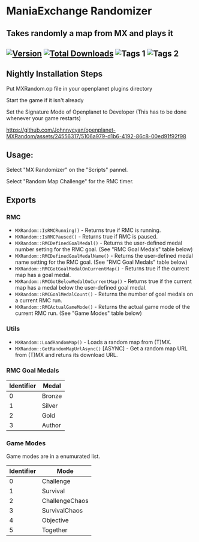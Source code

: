 # ManiaExchange Randomizer
## Takes randomly a map from MX and plays it

[![Version](https://img.shields.io/badge/dynamic/json?color=pink&label=Version&query=version&url=https%3A%2F%2Fopenplanet.dev%2Fapi%2Fplugin%2F124)](https://openplanet.dev/plugin/mxrandom)
[![Total Downloads](https://img.shields.io/badge/dynamic/json?color=green&label=Downloads&query=downloads&url=https%3A%2F%2Fopenplanet.dev%2Fapi%2Fplugin%2F124)](https://openplanet.dev/plugin/mxrandom)
![Tags 1](https://img.shields.io/badge/dynamic/json?color=darkgreen&label=Game&query=tags%5B0%5D.name&url=https%3A%2F%2Fopenplanet.dev%2Fapi%2Fplugin%2F124)
![Tags 2](https://img.shields.io/badge/dynamic/json?color=blue&label=Game&query=tags%5B1%5D.name&url=https%3A%2F%2Fopenplanet.dev%2Fapi%2Fplugin%2F124)
---
## Nightly Installation Steps

Put MXRandom.op file in your openplanet plugins directory

Start the game if it isn't already

Set the Signature Mode of Openplanet to Developer (This has to be done whenever your game restarts)

https://github.com/Johnnycyan/openplanet-MXRandom/assets/24556317/5106a979-d1b6-4192-86c8-00ed91f92f98

## Usage:

Select "MX Randomizer" on the "Scripts" pannel.

Select "Random Map Challenge" for the RMC timer.

## Exports

### RMC
- `MXRandom::IsRMCRunning()` - Returns true if RMC is running.
- `MXRandom::IsRMCPaused()` - Returns true if RMC is paused.
- `MXRandom::RMCDefinedGoalMedal()` - Returns the user-defined medal number setting for the RMC goal. (See "RMC Goal Medals" table below)
- `MXRandom::RMCDefinedGoalMedalName()` - Returns the user-defined medal name setting for the RMC goal. (See "RMC Goal Medals" table below)
- `MXRandom::RMCGotGoalMedalOnCurrentMap()` - Returns true if the current map has a goal medal.
- `MXRandom::RMCGotBelowMedalOnCurrentMap()` - Returns true if the current map has a medal below the user-defined goal medal.
- `MXRandom::RMCGoalMedalCount()` - Returns the number of goal medals on a current RMC run.
- `MXRandom::RMCActualGameMode()` - Returns the actual game mode of the current RMC run. (See "Game Modes" table below)

### Utils
- `MXRandom::LoadRandomMap()` - Loads a random map from (T)MX.
- `MXRandom::GetRandomMapUrlAsync()` [ASYNC] - Get a random map URL from (T)MX and retuns its download URL.


### RMC Goal Medals

| Identifier | Medal  |
|------------|--------|
| 0          | Bronze |
| 1          | Silver |
| 2          | Gold   |
| 3          | Author |

### Game Modes

Game modes are in a enumurated list.

| Identifier | Mode             |
|------------|------------------|
| 0          | Challenge        |
| 1          | Survival         |
| 2          | ChallengeChaos   |
| 3          | SurvivalChaos    |
| 4          | Objective        |
| 5          | Together         |
